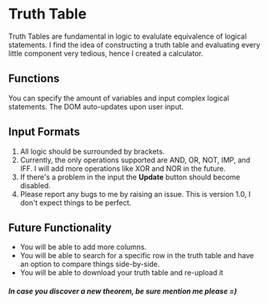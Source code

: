 # Truth Table
Truth Tables are fundamental in logic to evalulate equivalence of logical statements. I find the idea of constructing a truth table and evaluating every little component very tedious, hence I created a calculator.

## Functions
You can specify the amount of variables and input complex logical statements.
The DOM auto-updates upon user input.

## Input Formats
1. All logic should be surrounded by brackets.
2. Currently, the only operations supported are AND, OR, NOT, IMP, and IFF. I will add more operations like XOR and NOR in the future.
3. If there's a problem in the input the __Update__ button should become disabled.
4. Please report any bugs to me by raising an issue. This is version 1.0, I don't expect things to be perfect.

## Future Functionality
- You will be able to add more columns.
- You will be able to search for a specific row in the truth table and have an option to compare things side-by-side.
- You will be able to download your truth table and re-upload it

##### In case you discover a new theorem, be sure mention me please =)
